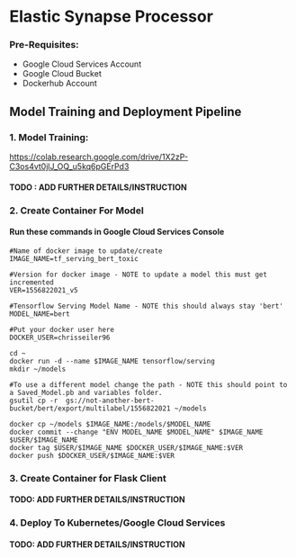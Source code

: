 # Elastic Synapse Processor
  ### Pre-Requisites:
  * Google Cloud Services Account
  * Google Cloud Bucket
  * Dockerhub Account
  



## Model Training and Deployment Pipeline

### 1. Model Training: 
  https://colab.research.google.com/drive/1X2zP-C3os4vt0jlJ_OQ_u5kq6pGErPd3
  #### TODO : ADD FURTHER DETAILS/INSTRUCTION
  
### 2. Create Container For Model
  #### Run these commands in Google Cloud Services Console

```
#Name of docker image to update/create
IMAGE_NAME=tf_serving_bert_toxic   

#Version for docker image - NOTE to update a model this must get incremented
VER=1556822021_v5

#Tensorflow Serving Model Name - NOTE this should always stay 'bert'
MODEL_NAME=bert

#Put your docker user here
DOCKER_USER=chrisseiler96

cd ~
docker run -d --name $IMAGE_NAME tensorflow/serving
mkdir ~/models

#To use a different model change the path - NOTE this should point to a Saved_Model.pb and variables folder.
gsutil cp -r  gs://not-another-bert-bucket/bert/export/multilabel/1556822021 ~/models

docker cp ~/models $IMAGE_NAME:/models/$MODEL_NAME
docker commit --change "ENV MODEL_NAME $MODEL_NAME" $IMAGE_NAME $USER/$IMAGE_NAME
docker tag $USER/$IMAGE_NAME $DOCKER_USER/$IMAGE_NAME:$VER
docker push $DOCKER_USER/$IMAGE_NAME:$VER
```
 
  
### 3. Create Container for Flask Client
  #### TODO: ADD FURTHER DETAILS/INSTRUCTION
  
  
### 4. Deploy To Kubernetes/Google Cloud Services
  #### TODO: ADD FURTHER DETAILS/INSTRUCTION
  





